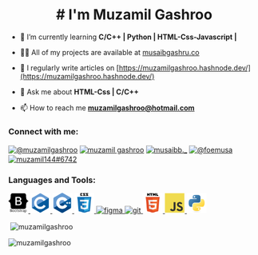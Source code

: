 <h1 align="center"> # I'm Muzamil Gashroo</h1>
<!--  <h3 align="center">A passionate frontend developer from Kashmir,</h3> -->

<!-- <p align="left"> <a href="https://twitter.com/@muzamilgashroo" target="blank"><img src="https://img.shields.io/twitter/follow/@muzamilgashroo?logo=twitter&style=for-the-badge" alt="muzamilgashroo" /></a> </p> -->

- 🌱 I’m currently learning **C/C++ | Python | HTML-Css-Javascript |**

- 👨‍💻 All of my projects are available at [musaibgashru.co](musaibgashru.co)

- 📝 I regularly write articles on [https://muzamilgashroo.hashnode.dev/](https://muzamilgashroo.hashnode.dev/)

- 💬 Ask me about **HTML-Css | C/C++**

- 📫 How to reach me **muzamilgashroo@hotmail.com**


<h3 align="left">Connect with me:</h3>
<p align="left">
<a href="https://twitter.com/@muzamilgashroo" target="blank"><img align="center" src="https://raw.githubusercontent.com/rahuldkjain/github-profile-readme-generator/master/src/images/icons/Social/twitter.svg" alt="@muzamilgashroo" height="30" width="40" /></a>
<a href="https://linkedin.com/in/muzamil gashroo" target="blank"><img align="center" src="https://raw.githubusercontent.com/rahuldkjain/github-profile-readme-generator/master/src/images/icons/Social/linked-in-alt.svg" alt="muzamil gashroo" height="30" width="40" /></a>
<a href="https://instagram.com/musaibb._" target="blank"><img align="center" src="https://raw.githubusercontent.com/rahuldkjain/github-profile-readme-generator/master/src/images/icons/Social/instagram.svg" alt="musaibb._" height="30" width="40" /></a>
<a href="https://hashnode.com/@foemusa" target="blank"><img align="center" src="https://raw.githubusercontent.com/rahuldkjain/github-profile-readme-generator/master/src/images/icons/Social/hashnode.svg" alt="@foemusa" height="30" width="40" /></a>
<a href="https://discord.gg/muzamil144#6742" target="blank"><img align="center" src="https://raw.githubusercontent.com/rahuldkjain/github-profile-readme-generator/master/src/images/icons/Social/discord.svg" alt="muzamil144#6742" height="30" width="40" /></a>
</p>

<h3 align="left">Languages and Tools:</h3>
<p align="left"> <a href="https://getbootstrap.com" target="_blank" rel="noreferrer"> <img src="https://raw.githubusercontent.com/devicons/devicon/master/icons/bootstrap/bootstrap-plain-wordmark.svg" alt="bootstrap" width="40" height="40"/> </a> <a href="https://www.cprogramming.com/" target="_blank" rel="noreferrer"> <img src="https://raw.githubusercontent.com/devicons/devicon/master/icons/c/c-original.svg" alt="c" width="40" height="40"/> </a> <a href="https://www.w3schools.com/cpp/" target="_blank" rel="noreferrer"> <img src="https://raw.githubusercontent.com/devicons/devicon/master/icons/cplusplus/cplusplus-original.svg" alt="cplusplus" width="40" height="40"/> </a> <a href="https://www.w3schools.com/css/" target="_blank" rel="noreferrer"> <img src="https://raw.githubusercontent.com/devicons/devicon/master/icons/css3/css3-original-wordmark.svg" alt="css3" width="40" height="40"/> </a> <a href="https://www.figma.com/" target="_blank" rel="noreferrer"> <img src="https://www.vectorlogo.zone/logos/figma/figma-icon.svg" alt="figma" width="40" height="40"/> </a> <a href="https://git-scm.com/" target="_blank" rel="noreferrer"> <img src="https://www.vectorlogo.zone/logos/git-scm/git-scm-icon.svg" alt="git" width="40" height="40"/> </a> <a href="https://www.w3.org/html/" target="_blank" rel="noreferrer"> <img src="https://raw.githubusercontent.com/devicons/devicon/master/icons/html5/html5-original-wordmark.svg" alt="html5" width="40" height="40"/> </a> <a href="https://developer.mozilla.org/en-US/docs/Web/JavaScript" target="_blank" rel="noreferrer"> <img src="https://raw.githubusercontent.com/devicons/devicon/master/icons/javascript/javascript-original.svg" alt="javascript" width="40" height="40"/> </a> <a href="https://www.python.org" target="_blank" rel="noreferrer"> <img src="https://raw.githubusercontent.com/devicons/devicon/master/icons/python/python-original.svg" alt="python" width="40" height="40"/> </a> </p>

<p>&nbsp;<img align="center" src="https://github-readme-stats.vercel.app/api?username=muzamilgashroo&show_icons=true&locale=en" alt="muzamilgashroo" /></p>
<p><img align="center" src="https://github-readme-streak-stats.herokuapp.com/?user=muzamilgashroo&" alt="muzamilgashroo" /></p>
